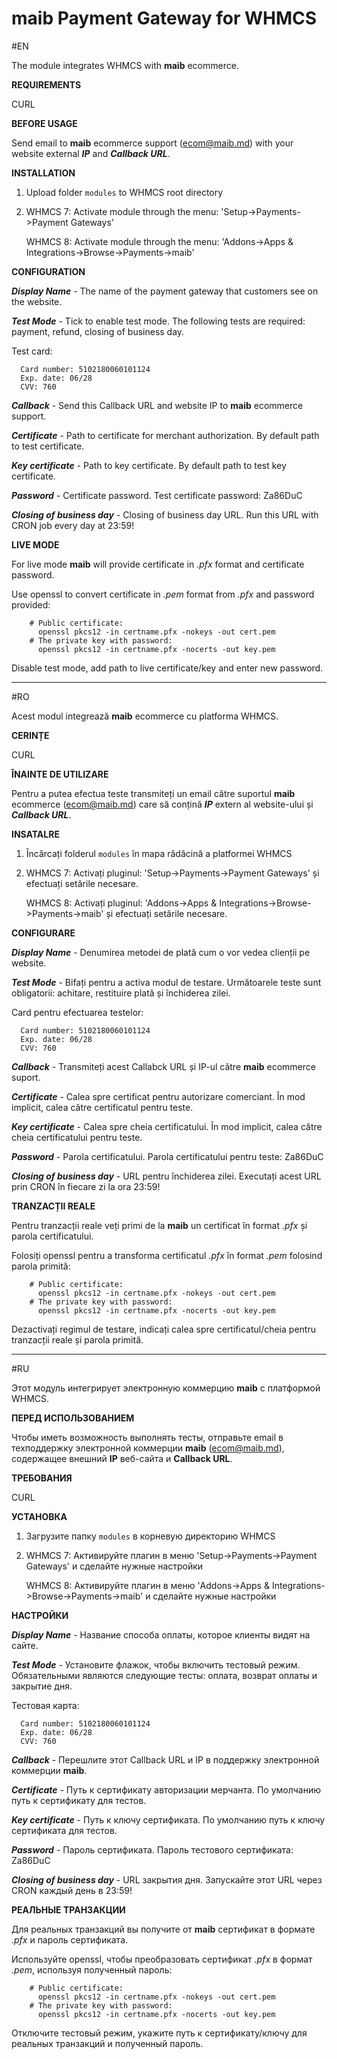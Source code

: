 # maib Payment Gateway for WHMCS

#EN

The module integrates WHMCS with **maib** ecommerce.

**REQUIREMENTS**

CURL

**BEFORE USAGE**

Send email to **maib** ecommerce support (ecom@maib.md) with your website external ***IP*** and ***Callback URL***.

**INSTALLATION**

1. Upload folder ```modules``` to WHMCS root directory
2. WHMCS 7: Activate module through the menu: 'Setup->Payments->Payment Gateways'

   WHMCS 8: Activate module through the menu: 'Addons->Apps & Integrations->Browse->Payments->maib'
   
**CONFIGURATION**

***Display Name*** - The name of the payment gateway that customers see on the website.

***Test Mode*** - Tick to enable test mode. The following tests are required: payment, refund, closing of business day.

Test card:

      Card number: 5102180060101124 
      Exp. date: 06/28 
      CVV: 760


***Callback*** - Send this Callback URL and website IP to **maib** ecommerce support.

***Certificate*** - Path to certificate for merchant authorization. By default path to test certificate. 

***Key certificate*** - Path to key certificate. By default path to test key certificate. 

***Password*** - Certificate password. Test certificate password: Za86DuC

***Closing of business day*** -  Closing of business day URL. Run this URL with CRON job every day at 23:59!

**LIVE MODE**

For live mode **maib** will provide certificate in *.pfx* format and certificate password.

Use openssl to convert certificate in *.pem* format from *.pfx* and password provided:

        # Public certificate:
          openssl pkcs12 -in certname.pfx -nokeys -out cert.pem
        # The private key with password:
          openssl pkcs12 -in certname.pfx -nocerts -out key.pem
        
Disable test mode, add path to live certificate/key and enter new password.
          
---------

#RO

Acest modul integrează **maib** ecommerce cu platforma WHMCS.

**CERINȚE**

CURL

**ÎNAINTE DE UTILIZARE**

Pentru a putea efectua teste transmiteți un email către suportul **maib** ecommerce (ecom@maib.md) care să conțină ***IP*** extern al website-ului și ***Callback URL***.

**INSATALRE**

1. Încărcați folderul ```modules``` în mapa rădăcină a platformei WHMCS
2. WHMCS 7: Activați pluginul: 'Setup->Payments->Payment Gateways' și efectuați setările necesare.
   
   WHMCS 8: Activați pluginul: 'Addons->Apps & Integrations->Browse->Payments->maib' și efectuați setările necesare.

**CONFIGURARE**

***Display Name*** - Denumirea metodei de plată cum o vor vedea clienții pe website.

***Test Mode*** - Bifați pentru a activa modul de testare. Următoarele teste sunt obligatorii: achitare, restituire plată și închiderea zilei.

Card pentru efectuarea testelor:

      Card number: 5102180060101124 
      Exp. date: 06/28 
      CVV: 760

***Callback*** - Transmiteți acest Callabck URL și IP-ul către **maib** ecommerce suport.

***Certificate*** - Calea spre certificat pentru autorizare comerciant. În mod implicit, calea către certificatul pentru teste.

***Key certificate*** - Calea spre cheia certificatului. În mod implicit, calea către cheia certificatului pentru teste.

***Password*** - Parola certificatului. Parola certificatului pentru teste: Za86DuC

***Closing of business day*** -  URL pentru închiderea zilei. Executați acest URL prin CRON în fiecare zi la ora 23:59!

**TRANZACȚII REALE**

Pentru tranzacții reale veți primi de la **maib** un certificat în format *.pfx* și parola certificatului.

Folosiți openssl pentru a transforma certificatul *.pfx* în format *.pem* folosind parola primită:

        # Public certificate:
          openssl pkcs12 -in certname.pfx -nokeys -out cert.pem
        # The private key with password:
          openssl pkcs12 -in certname.pfx -nocerts -out key.pem
        
Dezactivați regimul de testare, indicați calea spre certificatul/cheia pentru tranzacții reale și parola primită.

---------

#RU

Этот модуль интегрирует электронную коммерцию **maib** с платформой WHMCS.

**ПЕРЕД ИСПОЛЬЗОВАНИЕМ**

Чтобы иметь возможность выполнять тесты, отправьте email в техподдержку электронной коммерции **maib** (ecom@maib.md), содержащее внешний **IP** веб-сайта и **Callback URL**.

**ТРЕБОВАНИЯ**

CURL

**УСТАНОВКА**

1. Загрузите папку ```modules``` в корневую директорию WHMCS
2. WHMCS 7: Активируйте плагин в меню 'Setup->Payments->Payment Gateways' и сделайте нужные настройки

   WHMCS 8: Активируйте плагин в меню 'Addons->Apps & Integrations->Browse->Payments->maib' и сделайте нужные настройки
   
**НАСТРОЙКИ**

***Display Name*** - Название способа оплаты, которое клиенты видят на сайте.

***Test Mode*** - Установите флажок, чтобы включить тестовый режим. Обязательными являются следующие тесты: оплата, возврат оплаты и закрытие дня.

Тестовая карта:

      Card number: 5102180060101124 
      Exp. date: 06/28 
      CVV: 760

***Callback*** - Перешлите этот Callback URL и IP в поддержку электронной коммерции **maib**.

***Certificate*** - Путь к сертификату авторизации мерчанта. По умолчанию путь к сертификату для тестов.

***Key certificate*** - Путь к ключу сертификата. По умолчанию путь к ключу сертификата для тестов.

***Password*** - Пароль сертификата. Пароль тестового сертификата: Za86DuC

***Closing of business day*** -  URL закрытия дня. Запускайте этот URL через CRON каждый день в 23:59!

**РЕАЛЬНЫЕ ТРАНЗАКЦИИ**

Для реальных транзакций вы получите от **maib** сертификат в формате *.pfx* и пароль сертификата.

Используйте openssl, чтобы преобразовать сертификат *.pfx* в формат *.pem*, используя полученный пароль:

        # Public certificate:
          openssl pkcs12 -in certname.pfx -nokeys -out cert.pem
        # The private key with password:
          openssl pkcs12 -in certname.pfx -nocerts -out key.pem
        
Отключите тестовый режим, укажите путь к сертификату/ключу для реальных транзакций и полученный пароль.
